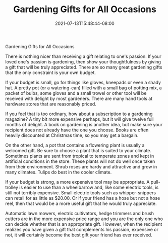 ﻿---
title: "Gardening Gifts for All Occasions"
date: 2021-07-13T15:48:44-08:00
description: "Gardening Tips for Web Success"
featured_image: "/images/Gardening.jpg"
tags: ["Gardening"]
---

Gardening Gifts for All Occasions

There is nothing nicer than receiving a gift relating to one's passion. If your loved one's passion is gardening, then show your thoughtfulness by giving a gift that will be truly appreciated. 
There are so many great gardening gifts that the only constraint is your own budget.

If your budget is small, go for things like gloves, kneepads or even a shady hat. A pretty pot (or a watering-can) filled with a small bag of potting mix, a packet of bulbs, some gloves and a small trowel or other tool will be received with delight by most gardeners. There are many hand tools at hardware stores that are reasonably priced. 

If you feel that is too ordinary, how about a subscription to a gardening magazine? A tiny bit more expensive perhaps, but it will give twelve full months of delight. A book on gardening is another idea, but make sure your recipient does not already have the one you choose. Books are often heavily discounted at Christmas time, so you may get a bargain.

On the other hand, a pot that contains a flowering plant is usually a welcomed gift. Be sure to choose a plant that is suited to your climate. Sometimes plants are sent from tropical to temperate zones and kept in artificial conditions in the store. These plants will not do well once taken from their environment. Shrub roses are hardy and attractive and grow in many climates. Tulips do best in the cooler climate. 

If your budget is strong, a more expensive tool may be appropriate. A pull-trolley is easier to use than a wheelbarrow and, like some electric tools, is still not terribly expensive. Small electric tools such as whipper-snippers can retail for as little as $20.00. Or if your friend has a hose but not a hose reel, then that would be a more useful gift that he would truly appreciate.

Automatic lawn mowers, electric cultivators, hedge trimmers and brush cutters are in the more expensive price range and you are the only one who can decide whether that is an appropriate gift. However, when the recipient realizes you have given a gift that complements his passion, expensive or not, it will certainly become the best gift 
your friend has ever received.


